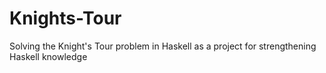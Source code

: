 # Knights-Tour
Solving the Knight's Tour problem in Haskell as a project for strengthening Haskell knowledge 
